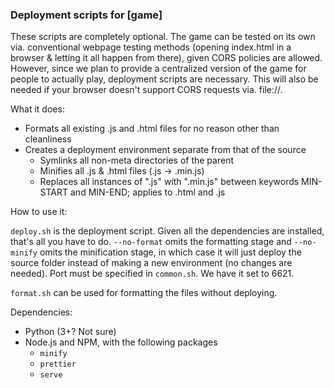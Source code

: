 ### Deployment scripts for [game]
These scripts are completely optional. The game can be tested on its own via. conventional webpage testing methods (opening index.html in a browser & letting it all happen from there), given CORS policies are allowed. However, since we plan to provide a centralized version of the game for people to actually play, deployment scripts are necessary. This will also be needed if your browser doesn't support CORS requests via. file://.

What it does:
- Formats all existing .js and .html files for no reason other than cleanliness
- Creates a deployment environment separate from that of the source
  - Symlinks all non-meta directories of the parent
  - Minifies all .js & .html files (.js -> .min.js)
  - Replaces all instances of ".js" with ".min.js" between keywords MIN-START and MIN-END; applies to .html and .js 

How to use it:

  `deploy.sh` is the deployment script. Given all the dependencies are installed, that's all you have to do. `--no-format` omits the formatting stage and `--no-minify` omits the minification stage, in which case it will just deploy the source folder instead of making a new environment (no changes are needed). Port must be specified in `common.sh`. We have it set to 6621.

`format.sh` can be used for formatting the files without deploying.

Dependencies:
- Python (3+? Not sure)
- Node.js and NPM, with the following packages
  - `minify`
  - `prettier`
  - `serve`
